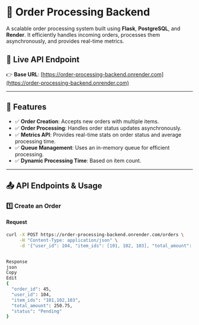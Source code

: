 # 🛒 Order Processing Backend

A scalable order processing system built using **Flask**, **PostgreSQL**, and **Render**. It efficiently handles incoming orders, processes them asynchronously, and provides real-time metrics.

## **🚀 Live API Endpoint**
👉 **Base URL**: [https://order-processing-backend.onrender.com](https://order-processing-backend.onrender.com)

---

## **📌 Features**
- ✅ **Order Creation**: Accepts new orders with multiple items.
- ✅ **Order Processing**: Handles order status updates asynchronously.
- ✅ **Metrics API**: Provides real-time stats on order status and average processing time.
- ✅ **Queue Management**: Uses an in-memory queue for efficient processing.
- ✅ **Dynamic Processing Time**: Based on item count.

---

## **📤 API Endpoints & Usage**
### **1️⃣ Create an Order**
#### **Request**
```sh
curl -X POST https://order-processing-backend.onrender.com/orders \
     -H "Content-Type: application/json" \
     -d '{"user_id": 104, "item_ids": [101, 102, 103], "total_amount": 250.75}'


Response
json
Copy
Edit
{
  "order_id": 45,
  "user_id": 104,
  "item_ids": "101,102,103",
  "total_amount": 250.75,
  "status": "Pending"
}

